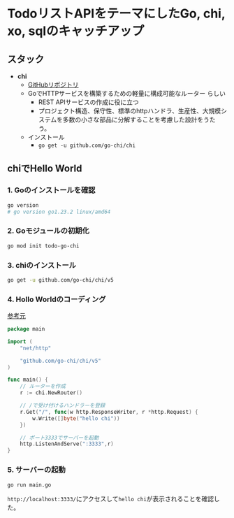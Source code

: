 # TodoリストAPIをテーマにしたGo, chi, xo, sqlのキャッチアップ

## スタック

- **chi**
  - [GitHubリポジトリ](https://github.com/go-chi/chi)
  - GoでHTTPサービスを構築するための軽量に構成可能なルーター らしい
    - REST APIサービスの作成に役に立つ
    - プロジェクト構造、保守性、標準のhttpハンドラ、生産性、大規模システムを多数の小さな部品に分解することを考慮した設計をうたう。
  - インストール
    - `go get -u github.com/go-chi/chi`

## chiでHello World

### 1. Goのインストールを確認
```bash
go version
# go version go1.23.2 linux/amd64
```

### 2. Goモジュールの初期化
```bash
go mod init todo-go-chi
```

### 3. chiのインストール
```bash
go get -u github.com/go-chi/chi/v5
```

### 4. Hollo Worldのコーディング
[参考元](https://github.com/go-chi/chi/blob/master/_examples/hello-world/main.go)

```go
package main

import (
	"net/http"

	"github.com/go-chi/chi/v5"
)

func main() {
	// ルーターを作成
	r := chi.NewRouter()

	// /で受け付けるハンドラーを登録
	r.Get("/", func(w http.ResponseWriter, r *http.Request) {
		w.Write([]byte("hello chi"))
	})

	// ポート3333でサーバーを起動
	http.ListenAndServe(":3333",r)
}
```

### 5. サーバーの起動
```bash
go run main.go
```
`http://localhost:3333/`にアクセスして`hello chi`が表示されることを確認した。
